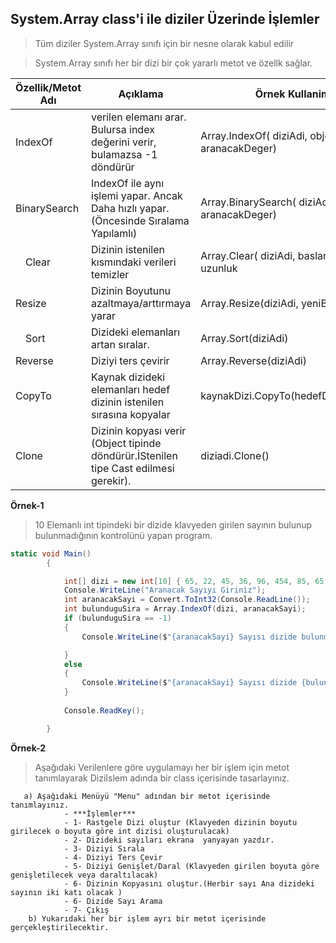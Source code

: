 ## System.Array class'i ile diziler Üzerinde İşlemler ##

> Tüm diziler System.Array sınıfı için bir nesne olarak kabul edilir

> System.Array sınıfı her bir dizi bir çok yararlı metot ve özellk sağlar.

|Özellik/Metot Adı|Açıklama| Örnek Kullanim|
|---------|---------|---------|
| IndexOf|verilen elemanı arar. Bulursa index değerini verir, bulamazsa -1 döndürür | Array.IndexOf( diziAdi, object aranacakDeger) |
| BinarySearch| IndexOf ile aynı işlemi yapar. Ancak Daha hızlı yapar.(Öncesinde Sıralama Yapılamlı)|Array.BinarySearch( diziAdi, object aranacakDeger) |
| Clear|Dizinin istenilen kısmındaki verileri temizler|   Array.Clear( diziAdi, baslangıçSırası, uzunluk|
| Resize|Dizinin Boyutunu azaltmaya/arttırmaya yarar|   Array.Resize(diziAdi, yeniBoyut) |
| Sort|Dizideki elemanları artan sıralar.|  Array.Sort(diziAdi)  |
| Reverse|Diziyi ters çevirir |  Array.Reverse(diziAdi) |
| CopyTo|Kaynak dizideki elemanları hedef dizinin istenilen sırasına kopyalar|  kaynakDizi.CopyTo(hedefDizi,indexNo) |
| Clone| Dizinin kopyası verir (Object tipinde döndürür.İStenilen tipe Cast edilmesi gerekir).|  diziadi.Clone() |

**Örnek-1**

> 10 Elemanlı int tipindeki bir dizide klavyeden girilen sayının bulunup bulunmadığının kontrolünü yapan program.
```csharp
static void Main()
        {

            int[] dizi = new int[10] { 65, 22, 45, 36, 96, 454, 85, 65, 312, 258 };
            Console.WriteLine("Aranacak Sayıyı Giriniz");
            int aranacakSayi = Convert.ToInt32(Console.ReadLine());
            int bulunduguSira = Array.IndexOf(dizi, aranacakSayi);
            if (bulunduguSira == -1)
            {
                Console.WriteLine($"{aranacakSayi} Sayısı dizide bulunmamaktadır ");

            }
            else
            {
                Console.WriteLine($"{aranacakSayi} Sayısı dizide {bulunduguSira} sırada bulunmaktadır ");
            }
            
            Console.ReadKey();

        }
```
**Örnek-2**
> Aşağıdaki Verilenlere göre uygulamayı her bir işlem için metot tanımlayarak DiziIslem adında bir class içerisinde tasarlayınız.

       a) Aşağıdaki Menüyü "Menu" adından bir metot içerisinde tanımlayınız.
                - ***İşlemler***
                - 1- Rastgele Dizi oluştur (Klavyeden dizinin boyutu girilecek o boyuta göre int dizisi oluşturulacak)
                - 2- Dizideki sayıları ekrana  yanyayan yazdır.
                - 3- Diziyi Sırala
                - 4- Diziyi Ters Çevir
                - 5- Diziyi Genişlet/Daral (Klavyeden girilen boyuta göre genişletilecek veya daraltılacak)
                - 6- Dizinin Kopyasını oluştur.(Herbir sayı Ana dizideki sayının iki katı olacak )
                - 6- Dizide Sayı Arama
                - 7- Çıkış
        b) Yukarıdaki her bir işlem ayrı bir metot içerisinde gerçekleştirilecektir. 
